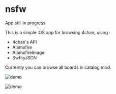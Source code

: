 # nsfw

App still in progress

This is a simple iOS app for browsing 4chan, using :
- 4chan's API
- Alamofire
- AlamofireImage
- SwfityJSON

Currently you can browse all boards in catalog mod.

![demo](http://image.noelshack.com/fichiers/2016/24/1466268495-screen-shot-2016-06-18-at-18-45-53.png "")

![demo](http://image.noelshack.com/fichiers/2016/24/1466262518-screen-shot-2016-06-18-at-17-07-42.png)
